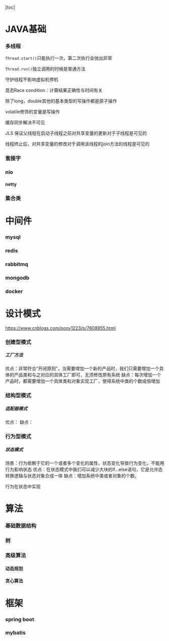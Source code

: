 [toc]

# JAVA基础

### 多线程

`Thread.start()`只能执行一次，第二次执行会抛出异常

`Thread.run()`独立调用的时候是普通方法

守护线程不影响虚拟机停机

竞态Race condition：计算结果正确性与时间有关

除了long，double其他的基本类型的写操作都是原子操作

volatile修饰的变量是写操作

缓存同步解决不可见

JLS 保证父线程在启动子线程之前对共享变量的更新对于子线程是可见的

线程终止后，对共享变量的修改对于调用该线程的join方法的线程是可见的



### 套接字

### nio

#### netty

### 集合类

# 中间件

### mysql

### redis

### rabbitmq

### mongodb

### docker

# 设计模式

https://www.cnblogs.com/pony1223/p/7608955.html

### 创建型模式

##### 工厂方法

优点：非常符合“开闭原则”，当需要增加一个新的产品时，我们只需要增加一个具体的产品类和与之对应的具体工厂即可，无须修改原有系统
缺点：每次增加一个产品时，都需要增加一个具体类和对象实现工厂，使得系统中类的个数成倍增加

### 结构型模式

##### 适配器模式

优点：
缺点：

### 行为型模式

##### 状态模式

场景：行为依赖于它的一个或者多个变化的属性，状态变化导致行为变化，不能用行为影响状态
优点：在状态模式中我们可以减少大块的if…else语句，它是允许态转换逻辑与状态对象合成一体
缺点：增加系统中类或者对象的个数。

行为在状态中实现

# 算法

### 基础数据结构

### 树

### 高级算法

#### 动态规划

#### 贪心算法

# 框架

### spring boot

### mybatis

### 

